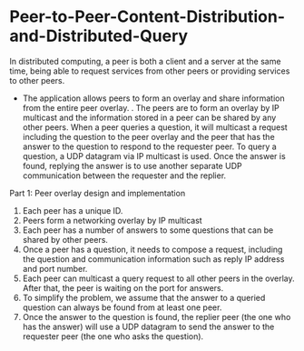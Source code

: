 # Peer-to-Peer-Content-Distribution-and-Distributed-Query

In distributed computing, a peer is both a client and a server at the same time, being able to request services from other peers or providing services to other peers. 

-  The application allows peers to form an overlay and share information from the entire peer overlay. . The peers are to form an overlay by IP multicast and the information stored in a peer can be shared by any other peers. When a peer queries a question, it will multicast a request including the question to the peer overlay and the peer that has the answer to the question to respond to the requester peer. To query a question, a UDP datagram via IP multicast is used. Once the answer is found, replying the answer is to use another separate UDP
communication between the requester and the replier. 

Part 1: Peer overlay design and implementation 

1. Each peer has a unique ID.
2. Peers form a networking overlay by IP multicast
3. Each peer has a number of answers to some questions that can be shared by other peers.
4. Once a peer has a question, it needs to compose a request, including the question and
communication information such as reply IP address and port number.
5. Each peer can multicast a query request to all other peers in the overlay. After that, the peer
is waiting on the port for answers.
6. To simplify the problem, we assume that the answer to a queried question can always be
found from at least one peer.
7. Once the answer to the question is found, the replier peer (the one who has the answer) will
use a UDP datagram to send the answer to the requester peer (the one who asks the
question).

